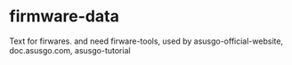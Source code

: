# firmware-data

Text for firwares. and need firware-tools, used by asusgo-official-website, doc.asusgo.com, asusgo-tutorial
